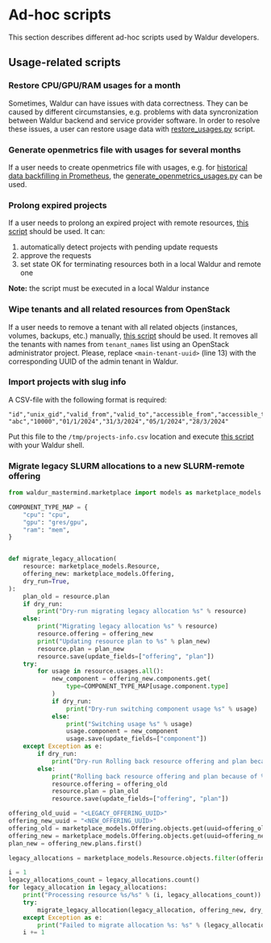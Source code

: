 # Ad-hoc scripts

This section describes different ad-hoc scripts used by Waldur developers.

## Usage-related scripts

### Restore CPU/GPU/RAM usages for a month

Sometimes, Waldur can have issues with data correctness. They can be caused by different circumstansies, e.g. problems with data syncronization between Waldur backend and service provider software. In order to resolve these issues, a user can restore usage data with [restore_usages.py](scripts/update_usages.py) script.

### Generate openmetrics file with usages for several months

If a user needs to create openmetrics file with usages, e.g. for [historical data backfilling in Prometheus](https://medium.com/tlvince/prometheus-backfilling-a92573eb712c), the [generate_openmetrics_usages.py](scripts/generate_openmetrics_usages.py) can be used.

### Prolong expired projects

If a user needs to prolong an expired project with remote resources, [this script](scripts/prolong_remote_projects.py) should be used. It can:

1. automatically detect projects with pending update requests
2. approve the requests
3. set state OK for terminating resources both in a local Waldur and remote one

**Note:** the script must be executed in a local Waldur instance

### Wipe tenants and all related resources from OpenStack

If a user needs to remove a tenant with all related objects (instances, volumes, backups, etc.) manually, [this script](scripts/wipe-tenants.py) should be used. It removes all the tenants with names from `tenant_names` list using an OpenStack administrator project. Please, replace `<main-tenant-uuid>` (line 13) with the corresponding UUID of the admin tenant in Waldur.

### Import projects with slug info

A CSV-file with the following format is required:

```csv
"id","unix_gid","valid_from","valid_to","accessible_from","accessible_to"
"abc","10000","01/1/2024","31/3/2024","05/1/2024","28/3/2024"
```

Put this file to the `/tmp/projects-info.csv` location and
execute [this script](scripts/import_projects_with_slug.py) with your Waldur shell.

### Migrate legacy SLURM allocations to a new SLURM-remote offering

```python
from waldur_mastermind.marketplace import models as marketplace_models

COMPONENT_TYPE_MAP = {
    "cpu": "cpu",
    "gpu": "gres/gpu",
    "ram": "mem",
}


def migrate_legacy_allocation(
    resource: marketplace_models.Resource,
    offering_new: marketplace_models.Offering,
    dry_run=True,
):
    plan_old = resource.plan
    if dry_run:
        print("Dry-run migrating legacy allocation %s" % resource)
    else:
        print("Migrating legacy allocation %s" % resource)
        resource.offering = offering_new
        print("Updating resource plan to %s" % plan_new)
        resource.plan = plan_new
        resource.save(update_fields=["offering", "plan"])
    try:
        for usage in resource.usages.all():
            new_component = offering_new.components.get(
                type=COMPONENT_TYPE_MAP[usage.component.type]
            )
            if dry_run:
                print("Dry-run switching component usage %s" % usage)
            else:
                print("Switching usage %s" % usage)
                usage.component = new_component
                usage.save(update_fields=["component"])
    except Exception as e:
        if dry_run:
            print("Dry-run Rolling back resource offering and plan because of %s" % e)
        else:
            print("Rolling back resource offering and plan because of %s" % e)
            resource.offering = offering_old
            resource.plan = plan_old
            resource.save(update_fields=["offering", "plan"])

offering_old_uuid = "<LEGACY_OFFERING_UUID>"
offering_new_uuid = "<NEW_OFFERING_UUID>"
offering_old = marketplace_models.Offering.objects.get(uuid=offering_old_uuid)
offering_new = marketplace_models.Offering.objects.get(uuid=offering_new_uuid)
plan_new = offering_new.plans.first()

legacy_allocations = marketplace_models.Resource.objects.filter(offering=offering_old)

i = 1
legacy_allocations_count = legacy_allocations.count()
for legacy_allocation in legacy_allocations:
    print("Processing resource %s/%s" % (i, legacy_allocations_count))
    try:
        migrate_legacy_allocation(legacy_allocation, offering_new, dry_run=False)
    except Exception as e:
        print("Failed to migrate allocation %s: %s" % (legacy_allocation, e))
    i += 1

```
